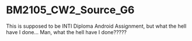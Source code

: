 # BM2105_CW2_Source_G6
This is supposed to be INTI Diploma Android Assignment, but what the hell have I done...
Man, what the hell have I done?????
